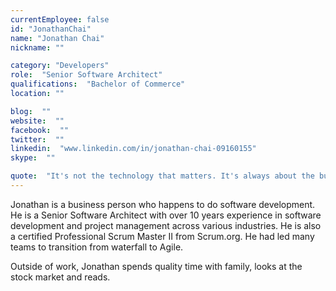 ```yaml
---
currentEmployee: false
id: "JonathanChai"
name: "Jonathan Chai"
nickname: ""

category: "Developers"
role:  "Senior Software Architect"
qualifications:  "Bachelor of Commerce"
location: ""

blog:  ""
website:  ""
facebook:  ""
twitter:  ""
linkedin:  "www.linkedin.com/in/jonathan-chai-09160155"
skype:  ""

quote:  "It's not the technology that matters. It's always about the business."
---
```


Jonathan is a business person who happens to do software development. He is a Senior Software Architect with over 10 years experience in software development and project management across various industries. He is also a certified Professional Scrum Master II from Scrum.org. He had led many teams to transition from waterfall to Agile.  

Outside of work, Jonathan spends quality time with family, looks at the stock market and reads.  